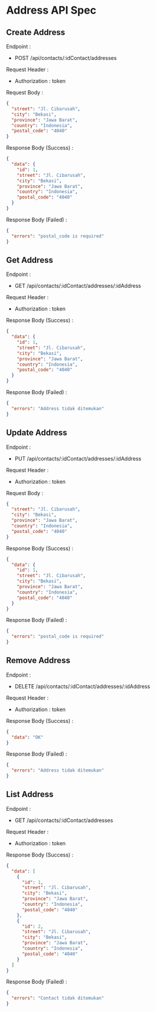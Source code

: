 # Address API Spec

## Create Address

Endpoint :

- POST /api/contacts/:idContact/addresses

Request Header :

- Authorization : token

Request Body :

```json
{
  "street": "Jl. Cibarusah",
  "city": "Bekasi",
  "province": "Jawa Barat",
  "country": "Indonesia",
  "postal_code": "4040"
}
```

Response Body (Success) :

```json
{
  "data": {
    "id": 1,
    "street": "Jl. Cibarusah",
    "city": "Bekasi",
    "province": "Jawa Barat",
    "country": "Indonesia",
    "postal_code": "4040"
  }
}
```

Response Body (Failed) :

```json
{
  "errors": "postal_code is required"
}
```

## Get Address

Endpoint :

- GET /api/contacts/:idContact/addresses/:idAddress

Request Header :

- Authorization : token

Response Body (Success) :

```json
{
  "data": {
    "id": 1,
    "street": "Jl. Cibarusah",
    "city": "Bekasi",
    "province": "Jawa Barat",
    "country": "Indonesia",
    "postal_code": "4040"
  }
}
```

Response Body (Failed) :

```json
{
  "errors": "Address tidak ditemukan"
}
```

## Update Address

Endpoint :

- PUT /api/contacts/:idContact/addresses/:idAddress

Request Header :

- Authorization : token

Request Body :

```json
{
  "street": "Jl. Cibarusah",
  "city": "Bekasi",
  "province": "Jawa Barat",
  "country": "Indonesia",
  "postal_code": "4040"
}
```

Response Body (Success) :

```json
{
  "data": {
    "id": 1,
    "street": "Jl. Cibarusah",
    "city": "Bekasi",
    "province": "Jawa Barat",
    "country": "Indonesia",
    "postal_code": "4040"
  }
}
```

Response Body (Failed) :

```json
{
  "errors": "postal_code is required"
}
```

## Remove Address

Endpoint :

- DELETE /api/contacts/:idContact/addresses/:idAddress

Request Header :

- Authorization : token

Response Body (Success) :

```json
{
  "data": "OK"
}
```

Response Body (Failed) :

```json
{
  "errors": "Address tidak ditemukan"
}
```

## List Address

Endpoint :

- GET /api/contacts/:idContact/addresses

Request Header :

- Authorization : token

Response Body (Success) :

```json
{
  "data": [
    {
      "id": 1,
      "street": "Jl. Cibarusah",
      "city": "Bekasi",
      "province": "Jawa Barat",
      "country": "Indonesia",
      "postal_code": "4040"
    },
    {
      "id": 2,
      "street": "Jl. Cibarusah",
      "city": "Bekasi",
      "province": "Jawa Barat",
      "country": "Indonesia",
      "postal_code": "4040"
    }
  ]
}
```

Response Body (Failed) :

```json
{
  "errors": "Contact tidak ditemukan"
}
```

